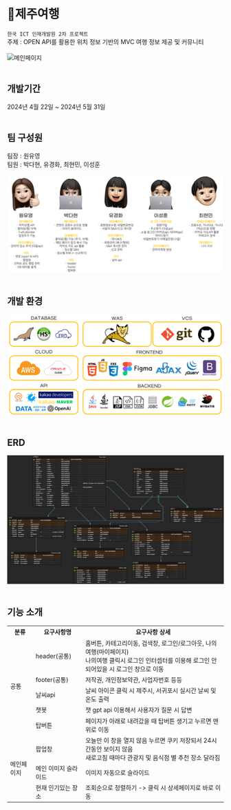 # :tangerine:제주여행
`한국 ICT 인재개발원 2차 프로젝트`<br>
주제 : OPEN API를 활용한 위치 정보 기반의 MVC 여행 정보 제공 및 커뮤니티<br><br>
![메인페이지](https://github.com/o0oiiiiing/ICT_project02/blob/main/images/%EB%A9%94%EC%9D%B8%ED%8E%98%EC%9D%B4%EC%A7%80.png)<br>
<br>

## 개발기간
2024년 4월 22일 ~ 2024년 5월 31일<br><br>

## 팀 구성원
팀장 : 원유영<br>
팀원 : 박다현, 유경화, 최현민, 이성훈<br><br>
![팀 구성원](https://github.com/o0oiiiiing/ICT_project02/blob/main/images/%ED%8C%80%20%EA%B5%AC%EC%84%B1%EC%9B%90.png)<br><br>

## 개발 환경
![개발 환경](https://github.com/o0oiiiiing/ICT_project02/blob/main/images/%EA%B0%9C%EB%B0%9C%ED%99%98%EA%B2%BD.png)<br><br>

## ERD
![ERD](https://github.com/o0oiiiiing/ICT_project02/blob/main/images/ERD.png)<br><br>

## 기능 소개
<table>
  <tr>
    <th>분류</th>
    <th>요구사항명</th>
    <th>요구사항 상세</th>
  </tr>
  <tr>
    <td rowspan="5">공통</td>
    <td>header(공통)</td>
    <td>홈버튼, 카테고리이동, 검색창, 로그인/로그아웃, 나의여행(마이페이지)<br>나의여행 클릭시 로그인 인터셉터를 이용해 로그인 안되어있을 시 로그인 창으로 이동</td>
  </tr>
  <tr>
    <td>footer(공통)</td>
    <td>저작권, 개인정보약관, 사업자번호 등등</td>
  </tr>
  <tr>
    <td>날씨api</td>
    <td>날씨 아이콘 클릭 시 제주시, 서귀포시 실시간 날씨 및 온도 출력</td>
  </tr>
  <tr>
    <td>챗봇</td>
    <td>챗 gpt api 이용해서 사용자가 질문 시 답변</td>
  </tr>
  <tr>
    <td>탑버튼</td>
    <td>페이지가 아래로 내려갔을 때 탑버튼 생기고 누르면 맨 위로 이동</td>
  </tr>
  <tr> 
    <td rowspan="3">메인페이지</td>
    <td>팝업창</td>
    <td>오늘만 이 창을 열지 않음 누르면 쿠키 저장되서 24시간동안 보이지 않음<br>새로고침 때마다 관광지 및 음식점 별 추천 장소 달라짐</td>
  </tr>
  <tr>
    <td>메인 이미지 슬라이드</td>
    <td>이미지 자동으로 슬라이드</td>
  </tr>
  <tr>
    <td>현재 인기있는 장소</td>
    <td>조회순으로 정렬하기 -> 클릭 시 상세페이지로 바로 이동</td>
  </tr>
  
</table>






